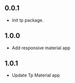## 0.0.1

* Init tp package.

## 1.0.0

* Add responsive material app

## 1.0.1

* Update Tp Material app
